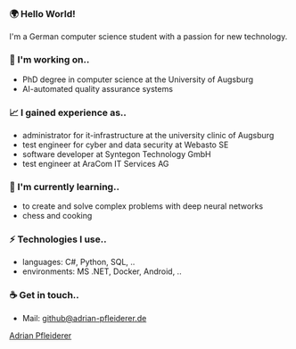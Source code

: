  <!--<img src="https://github.com/Pfleiderer-Adrian/Pfleiderer-Adrian/blob/master/images/3.png" width="100%" height="100%" alt="HTML ERROR"></img-->
 
### 🌍 Hello World! 
I'm a German computer science student with a passion for new technology.

### 🔭 I'm working on.. 
- PhD degree in computer science at the University of Augsburg
- AI-automated quality assurance systems

### 📈 I gained experience as..
- administrator for it-infrastructure at the university clinic of Augsburg
- test engineer for cyber and data security at Webasto SE
- software developer at Syntegon Technology GmbH
- test engineer at AraCom IT Services AG

### 🌱 I'm currently learning..
- to create and solve complex problems with deep neural networks
- chess and cooking

### ⚡ Technologies I use..
- languages: C#, Python, SQL, ..
- environments: MS .NET, Docker, Android, ..

### ☕ Get in touch..
- Mail: <a href="github@adrian-pfleiderer.de">github@adrian-pfleiderer.de</a>
<div class="badge-base LI-profile-badge" data-locale="de_DE" data-size="medium" data-theme="dark" data-type="HORIZONTAL" data-vanity="adrian-pfleiderer-ba5196273" data-version="v1"><a class="badge-base__link LI-simple-link" href="https://de.linkedin.com/in/adrian-pfleiderer-ba5196273?trk=profile-badge">Adrian Pfleiderer</a></div>
              
<!--
### 📈 My current stats on GitHub
![github stats](https://github-readme-stats.vercel.app/api?username=Pfleiderer-Adrian&show_icons=true)

**Pfleiderer-Adrian/Pfleiderer-Adrian** is a ✨ _special_ ✨ repository because its `README.md` (this file) appears on your GitHub profile.
Here are some ideas to get you started:

- 🔭 I’m currently working on ...
- 🌱 I’m currently learning ...
- 👯 I’m looking to collaborate on ...
- 🤔 I’m looking for help with ...
- 💬 Ask me about ...
- 📫 How to reach me: ...
- 😄 Pronouns: ...
- ⚡ Fun fact: ...
-->
